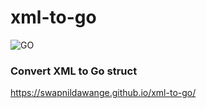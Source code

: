 # xml-to-go
![GO](https://github.com/swapnildawange/xml-to-go/assets/65816651/285f3c37-7a8f-4401-aa4b-e0d1d7f7877c)

### Convert XML to Go struct


https://swapnildawange.github.io/xml-to-go/
